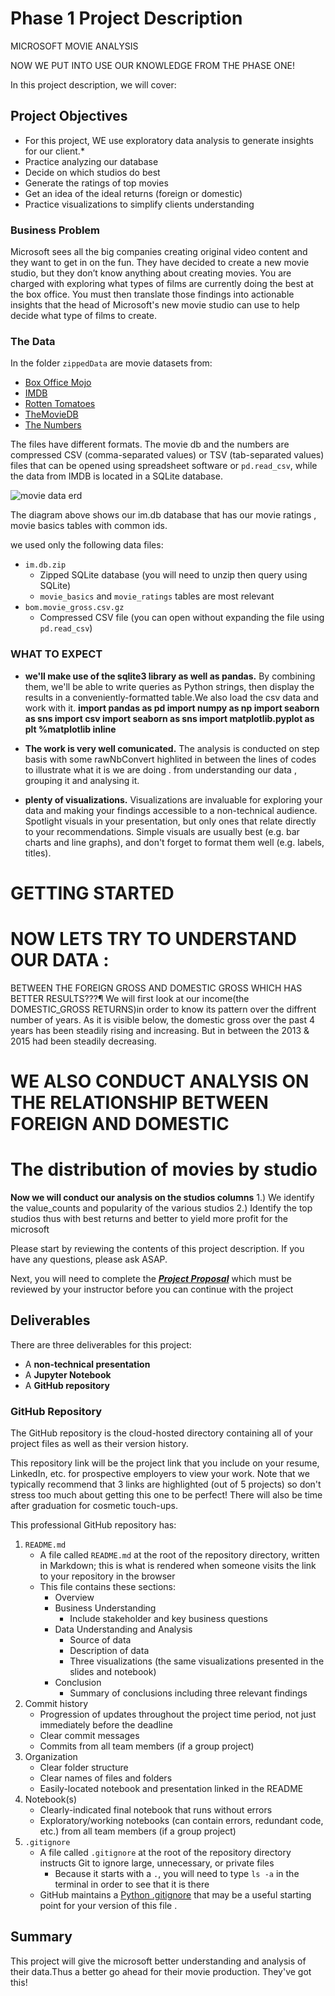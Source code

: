 # Phase 1 Project Description



MICROSOFT MOVIE ANALYSIS

NOW WE PUT INTO USE OUR KNOWLEDGE FROM THE PHASE ONE!

In this project description, we will cover:


## Project Objectives

* For this project, WE use exploratory data analysis to generate insights for our client.*
* Practice analyzing our database 
* Decide on which studios do best
* Generate the ratings of top movies
* Get an idea of the ideal returns (foreign or domestic)
* Practice visualizations to simplify clients understanding

### Business Problem

Microsoft sees all the big companies creating original video content and they want to get in on the fun. They have decided to create a new movie studio, but they don’t know anything about creating movies. You are charged with exploring what types of films are currently doing the best at the box office. You must then translate those findings into actionable insights that the head of Microsoft's new movie studio can use to help decide what type of films to create.

### The Data

In the folder `zippedData` are movie datasets from:

* [Box Office Mojo](https://www.boxofficemojo.com/)
* [IMDB](https://www.imdb.com/)
* [Rotten Tomatoes](https://www.rottentomatoes.com/)
* [TheMovieDB](https://www.themoviedb.org/)
* [The Numbers](https://www.the-numbers.com/)

The files have different formats. The movie db and the numbers are compressed CSV (comma-separated values) or TSV (tab-separated values) files that can be opened using spreadsheet software or `pd.read_csv`, while the data from IMDB is located in a SQLite database.

![movie data erd](https://raw.githubusercontent.com/learn-co-curriculum/dsc-phase-1-project-v2-4/master/movie_data_erd.jpeg)

The diagram above shows our im.db database that has our movie ratings , movie basics tables with common ids.

we used only the following data files:

* `im.db.zip`
  * Zipped SQLite database (you will need to unzip then query using SQLite)
  * `movie_basics` and `movie_ratings` tables are most relevant
* `bom.movie_gross.csv.gz`
  * Compressed CSV file (you can open without expanding the file using `pd.read_csv`)

### WHAT TO EXPECT

* **we'll make use of the sqlite3 library as well as pandas.** By combining them, we'll be able to write queries as Python strings, then display the results in a conveniently-formatted table.We also load the csv data and work with it.
**import pandas as pd
  import numpy as np
  import seaborn as sns
  import csv
  import seaborn as sns
  import matplotlib.pyplot as plt
  %matplotlib inline**

* **The work is very well comunicated.** The analysis is conducted on step basis with some rawNbConvert highlited in between the lines of codes to illustrate what it is we are doing . from understanding our data , grouping it and analysing it.

* **plenty of visualizations.** Visualizations are invaluable for exploring your data and making your findings accessible to a non-technical audience. Spotlight visuals in your presentation, but only ones that relate directly to your recommendations. Simple visuals are usually best (e.g. bar charts and line graphs), and don't forget to format them well (e.g. labels, titles).

# GETTING STARTED
# NOW LETS TRY TO UNDERSTAND OUR DATA :
BETWEEN THE FOREIGN GROSS AND DOMESTIC GROSS WHICH HAS BETTER RESULTS???¶
We will first look at our income(the DOMESTIC_GROSS RETURNS)in order to know its pattern over the diffrent number of years.
As it is visible below, the domestic gross over the past  4 years has been steadily rising and increasing.
But in between the 2013 & 2015 had been steadily decreasing.
# WE ALSO CONDUCT ANALYSIS ON THE RELATIONSHIP BETWEEN FOREIGN AND DOMESTIC
# The distribution of movies by studio
 **Now we will conduct our analysis on the studios columns**
1.) We identify the value_counts and popularity of the various studios
2.) Identify the top studios thus with best returns and better to  yield more profit for the microsoft

Please start by reviewing the contents of this project description. If you have any questions, please ask ASAP.

Next, you will need to complete the [***Project Proposal***](#project_proposal) which must be reviewed by your instructor before you can continue with the project
## Deliverables

There are three deliverables for this project:

* A **non-technical presentation**
* A **Jupyter Notebook**
* A **GitHub repository**

### GitHub Repository

The GitHub repository is the cloud-hosted directory containing all of your project files as well as their version history.

This repository link will be the project link that you include on your resume, LinkedIn, etc. for prospective employers to view your work. Note that we typically recommend that 3 links are highlighted (out of 5 projects) so don't stress too much about getting this one to be perfect! There will also be time after graduation for cosmetic touch-ups.

This professional GitHub repository has:

1. `README.md`
    * A file called `README.md` at the root of the repository directory, written in Markdown; this is what is rendered when someone visits the link to your repository in the browser
    * This file contains these sections:
       * Overview
       * Business Understanding
          * Include stakeholder and key business questions
       * Data Understanding and Analysis
          * Source of data
          * Description of data
          * Three visualizations (the same visualizations presented in the slides and notebook)
       * Conclusion
          * Summary of conclusions including three relevant findings
2. Commit history
   * Progression of updates throughout the project time period, not just immediately before the deadline
   * Clear commit messages
   * Commits from all team members (if a group project)
3. Organization
   * Clear folder structure
   * Clear names of files and folders
   * Easily-located notebook and presentation linked in the README
4. Notebook(s)
   * Clearly-indicated final notebook that runs without errors
   * Exploratory/working notebooks (can contain errors, redundant code, etc.) from all team members (if a group project)
5. `.gitignore`
   * A file called `.gitignore` at the root of the repository directory instructs Git to ignore large, unnecessary, or private files
     * Because it starts with a `.`, you will need to type `ls -a` in the terminal in order to see that it is there
   * GitHub maintains a [Python .gitignore](https://github.com/github/gitignore/blob/master/Python.gitignore) that may be a useful starting point for your version of this file
   .


## Summary

This project will give the microsoft better understanding and analysis of their data.Thus a better go ahead for their movie production. They've got this!
